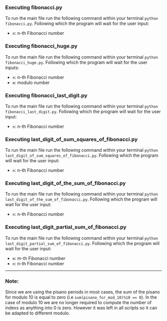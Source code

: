 ### Executing fibonacci.py
To run the main file run the following command within your terminal `python fibonacci.py`. Following which the program will wait for the user input:
- `n`: n-th Fibonacci number 

### Executing fibonacci_huge.py
To run the main file run the following command within your terminal `python fibonacci_huge.py`. Following which the program will wait for the user inputs:
- `n`: n-th Fibonacci number 
- `m`: modulo number

### Executing fibonacci_last_digit.py
To run the main file run the following command within your terminal `python fibonacci_last_digit.py`. Following which the program will wait for the user input:
- `n`: n-th Fibonacci number 

### Executing last_digit_of_sum_squares_of_fibonacci.py
To run the main file run the following command within your terminal `python last_digit_of_sum_squares_of_fibonacci.py`. Following which the program will wait for the user input:
- `n`: n-th Fibonacci number 

### Executing last_digit_of_the_sum_of_fibonacci.py
To run the main file run the following command within your terminal `python last_digit_of_the_sum_of_fibonacci.py`. Following which the program will wait for the user input:
- `n`: n-th Fibonacci number 

### Executing last_digit_partial_sum_of_fibonacci.py
To run the main file run the following command within your terminal `python last_digit_partial_sum_of_fibonacci.py`. Following which the program will wait for the user input:
- `m`: m-th Fibonacci number
- `n`: n-th Fibonacci number 

___

### Note:
Since we are using the pisano periods in most cases, the sum of the pisano for modulo 10 is equal to zero (i.e `sum(pisano_for_mod_10)%10 == 0`). In the case of modulo 10 we are no longer required to compute the number of indexs as anything into 0 is zero. However it was left in all scripts so it can be adapted to different modulo.